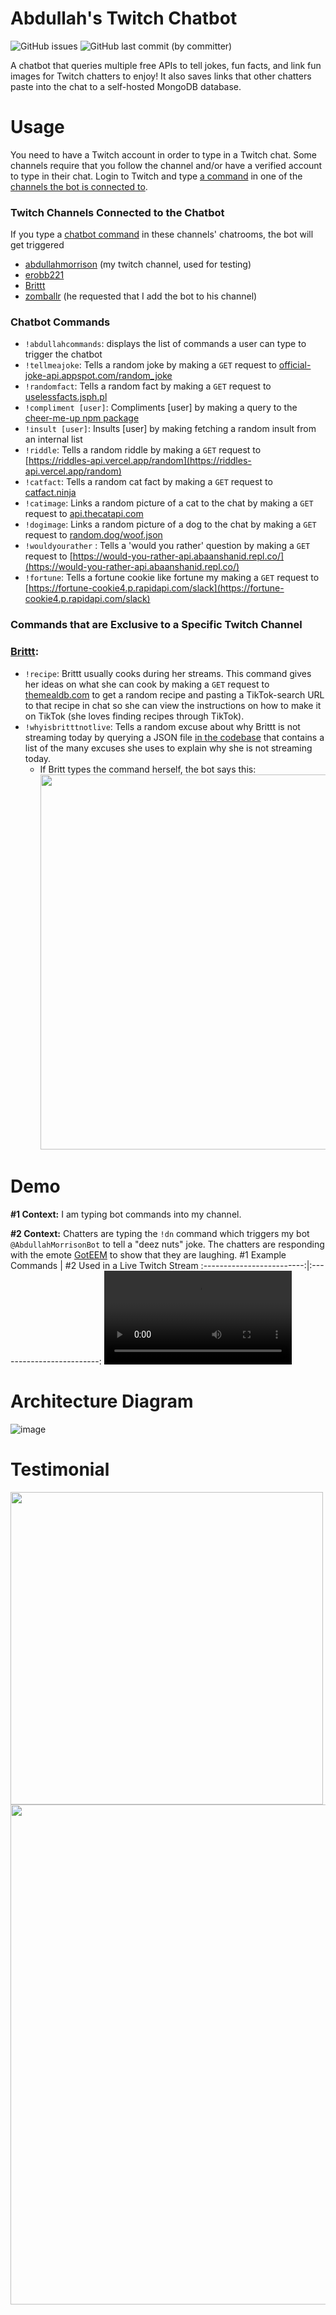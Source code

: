 # Abdullah's Twitch Chatbot
![GitHub issues](https://img.shields.io/github/issues/abdullahmorrison/twitch-chatbot)
![GitHub last commit (by committer)](https://img.shields.io/github/last-commit/abdullahmorrison/twitch-chatbot)

A chatbot that queries multiple free APIs to tell jokes, fun facts, and link fun images for Twitch chatters to enjoy! It also saves links that other chatters paste into the chat to a self-hosted MongoDB database.

# Usage

You need to have a Twitch account in order to type in a Twitch chat. Some channels require that you follow the channel and/or have a verified account to type in their chat. Login to Twitch and type [a command](https://github.com/abdullahmorrison/twitch-chatbot#chatbot-commands) in one of the [channels the bot is connected to](https://github.com/abdullahmorrison/twitch-chatbot#twitch-channels-connected-to-the-chatbot).

### Twitch Channels Connected to the Chatbot
If you type a [chatbot command](https://github.com/abdullahmorrison/twitch-chatbot#chatbot-commands) in these channels' chatrooms, the bot will get triggered
- [abdullahmorrison](https://twitch.tv/abdullahmorrison) (my twitch channel, used for testing)
- [erobb221](https://twitch.tv/erobb221)
- [Brittt](https://twitch.tv/brittt)
- [zomballr](https://twitch.tv/zomballr) (he requested that I add the bot to his channel)

### Chatbot Commands
- `!abdullahcommands`: displays the list of commands a user can type to trigger the chatbot
- `!tellmeajoke`: Tells a random joke by making a `GET` request to [official-joke-api.appspot.com/random_joke](https://official-joke-api.appspot.com/random_joke)
- `!randomfact`: Tells a random fact by making a `GET` request to [uselessfacts.jsph.pl](https://uselessfacts.jsph.pl/)
- `!compliment [user]`: Compliments [user] by making a query to the [cheer-me-up npm package](https://github.com/gargeesuresh/cheer-me-up)
- `!insult [user]`: Insults [user] by making fetching a random insult from an internal list
- `!riddle`: Tells a random riddle by making a `GET` request to [https://riddles-api.vercel.app/random](https://riddles-api.vercel.app/random)
- `!catfact`: Tells a random cat fact by making a `GET` request to [catfact.ninja](https://catfact.ninja/)
- `!catimage`: Links a random picture of a cat to the chat by making a `GET` request to [api.thecatapi.com](https://api.thecatapi.com/)
- `!dogimage`: Links a random picture of a dog to the chat by making a `GET` request to [random.dog/woof.json](https://random.dog/woof.json)
- `!wouldyourather` : Tells a 'would you rather' question by making a `GET` request to [https://would-you-rather-api.abaanshanid.repl.co/](https://would-you-rather-api.abaanshanid.repl.co/)
- `!fortune`: Tells a fortune cookie like fortune my making a `GET` request to [https://fortune-cookie4.p.rapidapi.com/slack](https://fortune-cookie4.p.rapidapi.com/slack)
  
### Commands that are Exclusive to a Specific Twitch Channel
### [Brittt](https://twitch.tv/brittt):
- `!recipe`: Brittt usually cooks during her streams. This command gives her ideas on what she can cook by making a `GET` request to [themealdb.com](https://themealdb.com/api.php) to get a random recipe and pasting a TikTok-search URL to that recipe in chat so she can view the instructions on how to make it on TikTok (she loves finding recipes through TikTok).
- `!whyisbritttnotlive`: Tells a random excuse about why Brittt is not streaming today by querying a JSON file [in the codebase](https://github.com/abdullahmorrison/twitch-chatbot/blob/main/apps/client/src/data/whyisbritttnotlive.json) that contains a list of the many excuses she uses to explain why she is not streaming today.
  - If Britt types the command herself, the bot says this:
      <img src="https://github.com/abdullahmorrison/twitch-chatbot/assets/49528805/502dec33-30d5-4acd-a6d2-7f204a4a29cf" width=600/>



# Demo
**#1 Context:** I am typing bot commands into my channel.

 **#2 Context:** Chatters are typing the `!dn` command which triggers my bot `@AbdullahMorrisonBot` to tell a "deez nuts" joke. The chatters are responding with the emote [GotEEM](https://7tv.app/emotes/62872732dcdfd1fbbebf80c7) to show that they are laughing.
#1 Example Commands        |  #2 Used in a Live Twitch Stream
:-------------------------:|:-------------------------:
<video src="https://github.com/abdullahmorrison/TwitchChatBot/assets/49528805/80f9da2d-023e-4d68-97dc-7cbca528f49a" /> | <video src="https://github.com/abdullahmorrison/twitch-chatbot/assets/49528805/1e050776-fdc7-4750-82c1-db29af3e832c"/> 

# Architecture Diagram
![image](https://github.com/abdullahmorrison/twitch-chatbot/assets/49528805/28e8aebd-6bfa-4037-8871-b95fba4771bc)

# Testimonial
<img src="https://github.com/abdullahmorrison/twitch-chatbot/assets/49528805/522c8658-de8b-42db-92b4-3bf726884774" width=500/>
<img src="https://github.com/abdullahmorrison/twitch-chatbot/assets/49528805/72666f6f-9d2d-49b7-bcf3-1764c8215f34" align="right" width=800/>

